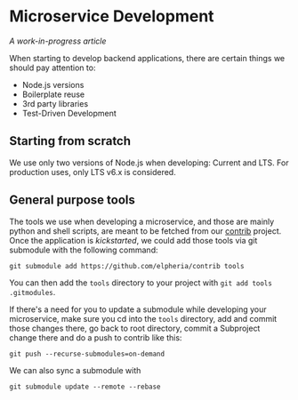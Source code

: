 # Microservice Development

*A work-in-progress article*

When starting to develop backend applications, there are certain things we should pay attention to:
* Node.js versions
* Boilerplate reuse
* 3rd party libraries
* Test-Driven Development

## Starting from scratch

We use only two versions of Node.js when developing: Current and LTS. For production uses, only LTS v6.x is considered.  

## General purpose tools

The tools we use when developing a microservice, and those are mainly python and shell scripts,
are meant to be fetched from our [contrib](https://github.com/elpheria/contrib) project.  
Once the application is *kickstarted*, we could add those tools via git submodule with the following command:

```git submodule add https://github.com/elpheria/contrib tools```

You can then add the `tools` directory to your project with `git add tools .gitmodules`.

If there's a need for you to update a submodule while developing your microservice,
make sure you cd into the ```tools``` directory, add and commit those changes there,
go back to root directory, commit a Subproject change there and do a push to contrib like this:

```git push --recurse-submodules=on-demand```

We can also sync a submodule with

```git submodule update --remote --rebase```
